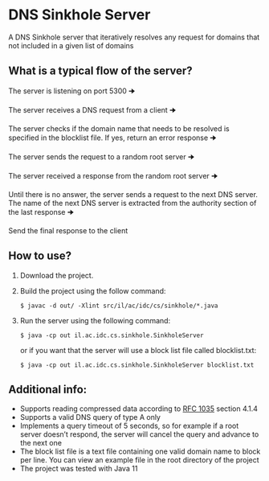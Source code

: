 # DNS Sinkhole Server
A DNS Sinkhole server that iteratively resolves any request for domains that not included in a given list of domains

## What is a typical flow of the server?
The server is listening on port 5300  🠊

The server receives a DNS request from a client  🠊

The server checks if the domain name that needs to be resolved is specified in the blocklist file. If yes, return an error response  🠊

The server sends the request to a random root server  🠊

The server received a response from the random root server  🠊

Until there is no answer, the server sends a request to the next DNS server. The name of the next DNS server is extracted from the authority section of the last response  🠊

Send the final response to the client

## How to use?
1. Download the project.
2. Build the project using the follow command:

    ```$ javac -d out/ -Xlint src/il/ac/idc/cs/sinkhole/*.java```

3. Run the server using the following command:

    ```$ java -cp out il.ac.idc.cs.sinkhole.SinkholeServer```

    or if you want that the server will use a block list file called blocklist.txt:

    ```$ java -cp out il.ac.idc.cs.sinkhole.SinkholeServer blocklist.txt```

## Additional info:
* Supports reading compressed data according to <a href="https://tools.ietf.org/html/rfc1035">RFC 1035<a> section 4.1.4
* Supports a valid DNS query of type A only
* Implements a query timeout of 5 seconds, so for example if a root server doesn’t respond, the server will cancel the query and advance to the next one
* The block list file is a text file containing one valid domain name to block per line. You can view an example file in the root directory of the project
* The project was tested with Java 11
